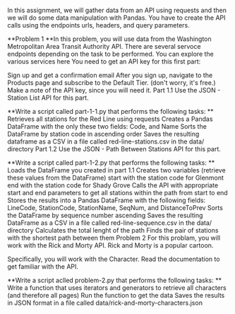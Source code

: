 
In this assignment, we will gather data from an API using requests and then we will do some data manipulation with Pandas. You have to create the API calls using the endpoints urls, headers, and query parameters.

**Problem 1
**In this problem, you will use data from the Washington Metropolitan Area Transit Authority API. There are several servoce endpoints depending on the task to be performed. You can explore the various services here You need to get an API key for this first part:

Sign up and get a confirmation email
After you sign up, navigate to the Products page and subscribe to the Default Tier. (don't worry, it's free.)
Make a note of the API key, since you will need it.
Part 1.1
Use the JSON - Station List API for this part.

**Write a script called part-1-1.py that performs the following tasks:
**
Retrieves all stations for the Red Line using requests
Creates a Pandas DataFrame with the only these two fields: Code, and Name
Sorts the DataFrame by station code in ascending order
Saves the resulting dataframe as a CSV in a file called red-line-stations.csv in the data/ directory
Part 1.2
Use the JSON - Path Between Stations API for this part.

**Write a script called part-1-2.py that performs the following tasks:
**
Loads the DataFrame you created in part 1.1
Creates two variables (retrieve these values from the DataFrame)
start with the station code for Glenmont
end with the station code for Shady Grove
Calls the API with appropriate start and end parameters to get all stations within the path from start to end
Stores the results into a Pandas DataFrame with the following fields: LineCode, StationCode, StationName, SeqNum, and DistanceToPrev
Sorts the DataFrame by sequence number ascending
Saves the resulting DataFrame as a CSV in a file called red-line-sequence.csv in the data/ directory
Calculates the total lenght of the path
Finds the pair of stations with the shortest path between them
Problem 2
For this problam, you will work with the Rick and Morty API. Rick and Morty is a popular cartoon.

Specifically, you will work with the Character. Read the documentation to get familiar with the API.

**Write a script aclled problem-2.py that performs the following tasks:
**
Write a function that uses iterators and generators to retrieve all characters (and therefore all pages)
Run the function to get the data
Saves the results in JSON format in a file called data/rick-and-morty-characters.json



